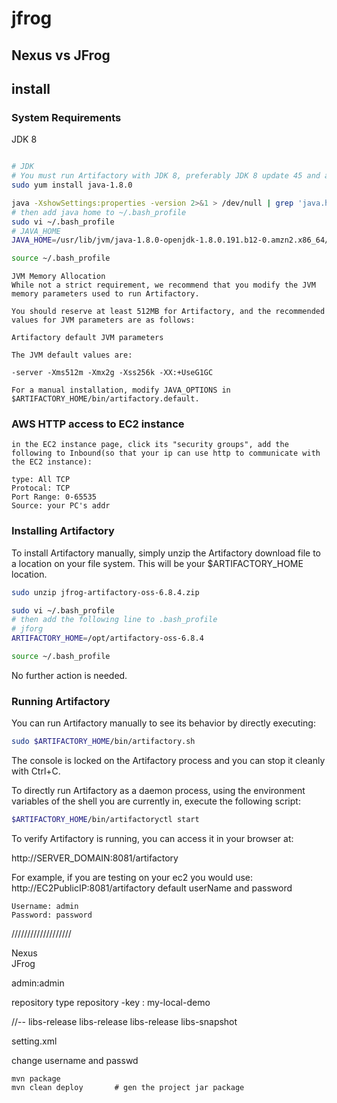 
# jfrog   

## Nexus vs JFrog

## install  

### System Requirements    

JDK 8
```sh

# JDK
# You must run Artifactory with JDK 8, preferably JDK 8 update 45 and above.
sudo yum install java-1.8.0

java -XshowSettings:properties -version 2>&1 > /dev/null | grep 'java.home'
# then add java home to ~/.bash_profile 
sudo vi ~/.bash_profile 
# JAVA_HOME
JAVA_HOME=/usr/lib/jvm/java-1.8.0-openjdk-1.8.0.191.b12-0.amzn2.x86_64/jre

source ~/.bash_profile 

```

```
JVM Memory Allocation
While not a strict requirement, we recommend that you modify the JVM memory parameters used to run Artifactory.

You should reserve at least 512MB for Artifactory, and the recommended values for JVM parameters are as follows:

Artifactory default JVM parameters

The JVM default values are:

-server -Xms512m -Xmx2g -Xss256k -XX:+UseG1GC

For a manual installation, modify JAVA_OPTIONS in $ARTIFACTORY_HOME/bin/artifactory.default.
```

### AWS HTTP access to EC2 instance  
```
in the EC2 instance page, click its "security groups", add the following to Inbound(so that your ip can use http to communicate with the EC2 instance):

type: All TCP
Protocal: TCP
Port Range: 0-65535 
Source: your PC's addr
```


### Installing Artifactory    

To install Artifactory manually, simply unzip the Artifactory download file to a location on your file system. This will be your $ARTIFACTORY_HOME location.
```sh
sudo unzip jfrog-artifactory-oss-6.8.4.zip   

sudo vi ~/.bash_profile 
# then add the following line to .bash_profile 
# jforg
ARTIFACTORY_HOME=/opt/artifactory-oss-6.8.4

source ~/.bash_profile 

```

No further action is needed.

### Running Artifactory

You can run Artifactory manually to see its behavior by directly executing:
```sh
sudo $ARTIFACTORY_HOME/bin/artifactory.sh 
```

The console is locked on the Artifactory process and you can stop it cleanly with Ctrl+C.

To directly run Artifactory as a daemon process, using the environment variables of the shell you are currently in, execute the following script:
```sh
$ARTIFACTORY_HOME/bin/artifactoryctl start
```
To verify Artifactory is running, you can access it in your browser at:

http://SERVER_DOMAIN:8081/artifactory

For example, if you are testing on your ec2 you would use:  http://EC2PublicIP:8081/artifactory
default userName and password
```
Username: admin
Password: password
```


///////////////////

Nexus    
JFrog

admin:admin

repository type
repository -key    :  my-local-demo

//--
libs-release
libs-release
libs-release
libs-snapshot

setting.xml

change username and passwd 

```
mvn package
mvn clean deploy       # gen the project jar package
```

